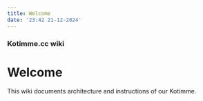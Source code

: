 ```yaml
---
title: Welcome
date: '23:42 21-12-2024'
---
```


### Kotimme.cc wiki

# Welcome

This wiki documents architecture and instructions of our Kotimme.